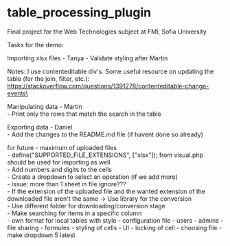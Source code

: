 # table_processing_plugin
Final project for the Web Technologies subject at FMI, Sofia University

Tasks for the demo:

Importing xlsx files - Tanya
	- Validate styling after Martin
	
Notes: I use contenteditable div's. Some useful resource on updating the table (for the join, filter, etc.): https://stackoverflow.com/questions/1391278/contenteditable-change-events\

Manipulating data - Martin\
	- Print only the rows that match the search in the table

Exporting data - Daniel\
	- Add the changes to the README.md file (if havent done so already)

for future
	- maximum of uploaded files\
	- define("SUPPORTED_FILE_EXTENSIONS", ["xlsx"]); from visual.php should be used for importing as well\
	- Add numbers and digits to the cells\
	- Create a dropdown to select an operation (if we add more)\
	- issue: more than 1 sheet in file    ignore???\
	- If the extension of the uploaded file and the wanted extension of the downloaded file aren't the same -> Use library for the conversion \
    	- Use different folder for downloading/conversion stage\
	- Make searching for items in a specific column\
	- own format for local tables with style
	- configuration file
	- users
	- admins
	- file sharing
	- formules
	- styling of cells
	- UI
	- locking of cell
	- choosing file
	- make dropdown 5 latest
